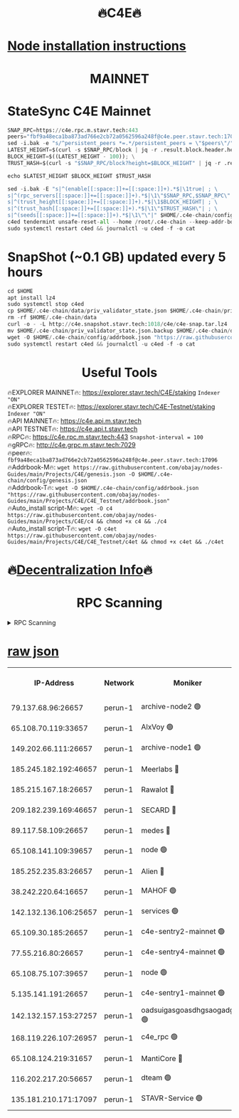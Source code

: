 <h1 align="center"> 🔥C4E🔥</h1>

[Node installation instructions](https://github.com/obajay/nodes-Guides/tree/main/Projects/C4E)
=

<h1 align="center"> MAINNET</h1>

# StateSync C4E Mainnet
```python
SNAP_RPC=https://c4e.rpc.m.stavr.tech:443
peers="fbf9a48eca1ba873ad766e2cb72a0562596a248f@c4e.peer.stavr.tech:17096"
sed -i.bak -e "s/^persistent_peers *=.*/persistent_peers = \"$peers\"/" $HOME/.c4e-chain/config/config.toml
LATEST_HEIGHT=$(curl -s $SNAP_RPC/block | jq -r .result.block.header.height); \
BLOCK_HEIGHT=$((LATEST_HEIGHT - 100)); \
TRUST_HASH=$(curl -s "$SNAP_RPC/block?height=$BLOCK_HEIGHT" | jq -r .result.block_id.hash)

echo $LATEST_HEIGHT $BLOCK_HEIGHT $TRUST_HASH

sed -i.bak -E "s|^(enable[[:space:]]+=[[:space:]]+).*$|\1true| ; \
s|^(rpc_servers[[:space:]]+=[[:space:]]+).*$|\1\"$SNAP_RPC,$SNAP_RPC\"| ; \
s|^(trust_height[[:space:]]+=[[:space:]]+).*$|\1$BLOCK_HEIGHT| ; \
s|^(trust_hash[[:space:]]+=[[:space:]]+).*$|\1\"$TRUST_HASH\"| ; \
s|^(seeds[[:space:]]+=[[:space:]]+).*$|\1\"\"|" $HOME/.c4e-chain/config/config.toml
c4ed tendermint unsafe-reset-all --home /root/.c4e-chain --keep-addr-book
sudo systemctl restart c4ed && journalctl -u c4ed -f -o cat
```
# SnapShot (~0.1 GB) updated every 5 hours
```python
cd $HOME
apt install lz4
sudo systemctl stop c4ed
cp $HOME/.c4e-chain/data/priv_validator_state.json $HOME/.c4e-chain/priv_validator_state.json.backup
rm -rf $HOME/.c4e-chain/data
curl -o - -L http://c4e.snapshot.stavr.tech:1018/c4e/c4e-snap.tar.lz4 | lz4 -c -d - | tar -x -C $HOME/.c4e-chain --strip-components 2
mv $HOME/.c4e-chain/priv_validator_state.json.backup $HOME/.c4e-chain/data/priv_validator_state.json
wget -O $HOME/.c4e-chain/config/addrbook.json "https://raw.githubusercontent.com/obajay/nodes-Guides/main/Projects/C4E/addrbook.json"
sudo systemctl restart c4ed && journalctl -u c4ed -f -o cat
```
 <h1 align="center"> Useful Tools</h1>

🔥EXPLORER MAINNET🔥:  https://explorer.stavr.tech/C4E/staking            `Indexer "ON"` \
🔥EXPLORER TESTET🔥:   https://explorer.stavr.tech/C4E-Testnet/staking     `Indexer "ON"` \
🔥API MAINNET🔥:       https://c4e.api.m.stavr.tech \
🔥API TESTNET🔥:       https://c4e.api.t.stavr.tech \
🔥RPC🔥:               https://c4e.rpc.m.stavr.tech:443                  `Snapshot-interval = 100` \
🔥gRPC🔥:              http://c4e.grpc.m.stavr.tech:7029 \
🔥peer🔥:              `fbf9a48eca1ba873ad766e2cb72a0562596a248f@c4e.peer.stavr.tech:17096` \
🔥Addrbook-M🔥:    ```wget https://raw.githubusercontent.com/obajay/nodes-Guides/main/Projects/C4E/genesis.json -O $HOME/.c4e-chain/config/genesis.json``` \
🔥Addrbook-T🔥:    ```wget -O $HOME/.c4e-chain/config/addrbook.json "https://raw.githubusercontent.com/obajay/nodes-Guides/main/Projects/C4E/C4E_Testnet/addrbook.json"``` \
🔥Auto_install script-M🔥: ```wget -O c4 https://raw.githubusercontent.com/obajay/nodes-Guides/main/Projects/C4E/c4 && chmod +x c4 && ./c4``` \
🔥Auto_install script-T🔥: ```wget -O c4et https://raw.githubusercontent.com/obajay/nodes-Guides/main/Projects/C4E/C4E_Testnet/c4et && chmod +x c4et && ./c4et```

🔥[Decentralization Info](https://github.com/obajay/StateSync-snapshots/tree/main/Projects/C4E/Decentralization)🔥
=

<h1 align="center"> RPC Scanning</h1>

<details>
<summary>RPC Scanning</summary>

<h2 align="center"> We scan nodes in real time every 4 hours. And we provide the final result of RPC endpoints.
We cannot influence the operation of these nodes in any way. </h2>


```python
If Voting Power is higher than 0 --> then the Node is a validator of the network and may be subject to attack and be a potential threat to the chain.
```
```python
We marked such validators with a red symbol
```

</details>

[raw json](https://rpc-check.c4e.stavr.tech/c4e/rpc-c4e-result.json)
=



<table><tr><th>IP-Address</th><th>Network</th><th>Moniker</th><th>Latest Block Height</th><th>Earliest Block Height</th><th>Catching Up</th><th>Tx Index</th><th>Voting Power</th><th>Scan Time</th></tr><tr><td>79.137.68.96:26657</td><td>perun-1</td><td>archive-node2 🟢</td><td>7741572</td><td>1</td><td>False</td><td>on</td><td>0</td><td>2024-03-25T20:40:54.592254463UTC</td></tr><tr><td>65.108.70.119:33657</td><td>perun-1</td><td>AlxVoy 🟢</td><td>7741574</td><td>1</td><td>False</td><td>on</td><td>0</td><td>2024-03-25T20:41:08.846804603UTC</td></tr><tr><td>149.202.66.111:26657</td><td>perun-1</td><td>archive-node1 🟢</td><td>7741577</td><td>1</td><td>False</td><td>on</td><td>0</td><td>2024-03-25T20:41:25.179531200UTC</td></tr><tr><td>185.245.182.192:46657</td><td>perun-1</td><td>Meerlabs 🔴</td><td>7741578</td><td>1051501</td><td>False</td><td>on</td><td>344615</td><td>2024-03-25T20:41:30.216819947UTC</td></tr><tr><td>185.215.167.18:26657</td><td>perun-1</td><td>Rawalot 🔴</td><td>7741580</td><td>1090501</td><td>False</td><td>on</td><td>450091</td><td>2024-03-25T20:41:40.951900592UTC</td></tr><tr><td>209.182.239.169:46657</td><td>perun-1</td><td>SECARD 🔴</td><td>7741576</td><td>2616101</td><td>False</td><td>off</td><td>749308</td><td>2024-03-25T20:41:20.530569242UTC</td></tr><tr><td>89.117.58.109:26657</td><td>perun-1</td><td>medes 🔴</td><td>7741579</td><td>2826001</td><td>False</td><td>off</td><td>891025</td><td>2024-03-25T20:41:36.605724355UTC</td></tr><tr><td>65.108.141.109:39657</td><td>perun-1</td><td>node 🟢</td><td>7741572</td><td>5303301</td><td>False</td><td>on</td><td>0</td><td>2024-03-25T20:40:57.063859946UTC</td></tr><tr><td>185.252.235.83:26657</td><td>perun-1</td><td>Alien 🔴</td><td>7741577</td><td>6502501</td><td>False</td><td>on</td><td>648215</td><td>2024-03-25T20:41:25.456920305UTC</td></tr><tr><td>38.242.220.64:16657</td><td>perun-1</td><td>MAHOF 🟢</td><td>7741577</td><td>6885501</td><td>False</td><td>on</td><td>0</td><td>2024-03-25T20:41:22.873113917UTC</td></tr><tr><td>142.132.136.106:25657</td><td>perun-1</td><td>services 🟢</td><td>7741575</td><td>7012001</td><td>False</td><td>on</td><td>0</td><td>2024-03-25T20:41:11.488636247UTC</td></tr><tr><td>65.109.30.185:26657</td><td>perun-1</td><td>c4e-sentry2-mainnet 🟢</td><td>7741578</td><td>7284001</td><td>False</td><td>on</td><td>0</td><td>2024-03-25T20:41:29.932820903UTC</td></tr><tr><td>77.55.216.80:26657</td><td>perun-1</td><td>c4e-sentry4-mainnet 🟢</td><td>7741574</td><td>7297001</td><td>False</td><td>on</td><td>0</td><td>2024-03-25T20:41:08.555621758UTC</td></tr><tr><td>65.108.75.107:39657</td><td>perun-1</td><td>node 🟢</td><td>7741575</td><td>7300001</td><td>False</td><td>on</td><td>0</td><td>2024-03-25T20:41:11.817007711UTC</td></tr><tr><td>5.135.141.191:26657</td><td>perun-1</td><td>c4e-sentry1-mainnet 🟢</td><td>7741572</td><td>7300501</td><td>False</td><td>on</td><td>0</td><td>2024-03-25T20:40:53.971922358UTC</td></tr><tr><td>142.132.157.153:27257</td><td>perun-1</td><td>oadsuigasgoasdhgsaogadg 🟢</td><td>7741571</td><td>7574001</td><td>False</td><td>on</td><td>0</td><td>2024-03-25T20:40:51.655035742UTC</td></tr><tr><td>168.119.226.107:26957</td><td>perun-1</td><td>c4e_rpc 🟢</td><td>7741573</td><td>7641573</td><td>False</td><td>on</td><td>0</td><td>2024-03-25T20:41:01.766863870UTC</td></tr><tr><td>65.108.124.219:31657</td><td>perun-1</td><td>MantiCore 🔴</td><td>7741574</td><td>7641574</td><td>False</td><td>off</td><td>730015</td><td>2024-03-25T20:41:08.230128469UTC</td></tr><tr><td>116.202.217.20:56657</td><td>perun-1</td><td>dteam 🟢</td><td>7741572</td><td>7660701</td><td>False</td><td>on</td><td>0</td><td>2024-03-25T20:40:54.278897815UTC</td></tr><tr><td>135.181.210.171:17097</td><td>perun-1</td><td>STAVR-Service 🟢</td><td>7741575</td><td>7738501</td><td>False</td><td>on</td><td>0</td><td>2024-03-25T20:41:12.112921950UTC</td></tr></table>

